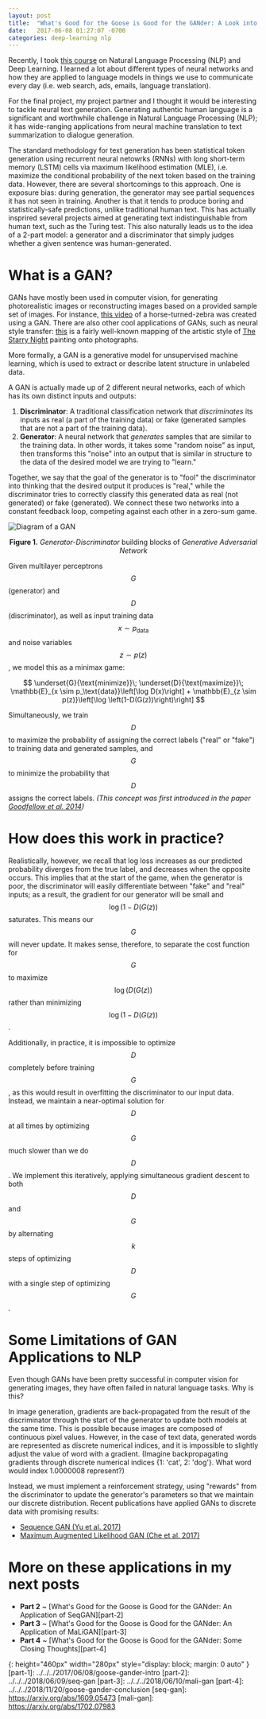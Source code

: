 ```yaml
---
layout: post
title:  "What's Good for the Goose is Good for the GANder: A Look into Generative Adversarial Networks for Neural Language Generation"
date:   2017-06-08 01:27:07 -0700
categories: deep-learning nlp
---
```


<script src="https://cdnjs.cloudflare.com/ajax/libs/mathjax/2.7.0/MathJax.js?config=TeX-AMS-MML_HTMLorMML" type="text/javascript"></script>

Recently, I took [this course](https://cs224n.stanford.edu) on Natural Language Processing (NLP) and Deep Learning. I learned a lot about different types of neural networks and how they are applied to language models in things we use to communicate every day (i.e. web search, ads, emails, language translation). 

For the final project, my project partner and I thought it would be interesting to tackle neural text generation. Generating authentic human language is a significant and worthwhile challenge in Natural Language Processing (NLP); it has wide-ranging applications from neural machine translation to text summarization to dialogue generation. 

The standard methodology for text generation has been statistical token generation using recurrent neural netowrks (RNNs) with long short-term memory (LSTM) cells via maximum likelihood estimation (MLE), i.e. maximize the conditional probability of the next token based on the training data. However, there are several shortcomings to this approach. One is exposure bias: during generation, the generator may see partial sequences it has not seen in training. Another is that it tends to produce boring and statistically-safe predictions, unlike traditional human text. This has actually insprired several projects aimed at generating text indistinguishable from human text, such as the Turing test. This also naturally leads us to the idea of a 2-part model: a generator and a discriminator that simply judges whether a given sentence was human-generated.

# What is a GAN?

GANs have mostly been used in computer vision, for generating photorealistic images or reconstructing images based on a provided sample set of images. For instance, [this video](https://twitter.com/goodfellow_ian/status/851124988903997440?lang=en) of a horse-turned-zebra was created using a GAN. There are also other cool applications of GANs, such as neural style transfer: [this](https://github.com/jcjohnson/neural-style) is a fairly well-known mapping of the artistic style of [The Starry Night](https://en.wikipedia.org/wiki/The_Starry_Night) painting onto photographs. 

More formally, a GAN is a generative model for unsupervised machine learning, which is used to extract or describe latent structure in unlabeled data. 

A GAN is actually made up of 2 different neural networks, each of which has its own distinct inputs and outputs:
1. **Discriminator**: A traditional classification network that *discriminates* its inputs as real (a part of the training data) or fake (generated samples that are not a part of the training data).
2. **Generator**: A neural network that *generates* samples that are similar to the training data. In other words, it takes some "random noise" as input, then transforms this "noise" into an output that is similar in structure to the data of the desired model we are trying to "learn."

Together, we say that the goal of the generator is to "fool" the discriminator into thinking that the desired output it produces is "real," while the discriminator tries to correctly classify this generated data as real (not generated) or fake (generated). We connect these two networks into a constant feedback loop, competing against each other in a zero-sum game. 

![Diagram of a GAN][GAN-diagram]
<p style="text-align: center;"><strong>Figure 1.</strong> <i>Generator-Discriminator</i> building blocks of <i>Generative Adversarial Network</i></p>

Given multilayer perceptrons $$G$$ (generator) and $$D$$ (discriminator), as well as input training data $$x \sim p_\text{data}$$ and noise variables $$z \sim p(z)$$, we model this as a minimax game:  

$$
\underset{G}{\text{minimize}}\; \underset{D}{\text{maximize}}\; \mathbb{E}_{x \sim p_\text{data}}\left[\log D(x)\right] + \mathbb{E}_{z \sim p(z)}\left[\log \left(1-D(G(z))\right)\right]
$$

Simultaneously, we train $$D$$ to maximize the probability of assigning the correct labels ("real" or "fake") to training data and generated samples, and $$G$$ to minimize the probability that $$D$$ assigns the correct labels. 
*(This concept was first introduced in the paper [Goodfellow et al. 2014](https://arxiv.org/abs/1406.2661))*

# How does this work in practice?

Realistically, however, we recall that log loss increases as our predicted probability diverges from the true label, and decreases when the opposite occurs. This implies that at the start of the game, when the generator is poor, the discriminator will easily differentiate between "fake" and "real" inputs; as a result, the gradient for our generator will be small and $$\log (1-D(G(z))$$ saturates. This means our $$G$$ will never update. It makes sense, therefore, to separate the cost function for $$G$$ to maximize $$\log (D(G(z))$$ rather than minimizing $$\log (1-D(G(z))$$.

Additionally, in practice, it is impossible to optimize $$D$$ completely before training $$G$$, as this would result in overfitting the discriminator to our input data. Instead, we maintain a near-optimal solution for $$D$$ at all times by optimizing $$G$$ much slower than we do $$D$$. We implement this iteratively, applying simultaneous gradient descent to both $$D$$ and $$G$$ by alternating $$k$$ steps of optimizing $$D$$ with a single step of optimizing $$G$$. 

# Some Limitations of GAN Applications to NLP

Even though GANs have been pretty successful in computer vision for generating images, they have often failed in natural language tasks. Why is this?

In image generation, gradients are back-propagated from the result of the discriminator through the start of the generator to update both models at the same time. This is possible because images are composed of continuous pixel values. However, in the case of text data, generated words are represented as discrete numerical indices, and it is impossible to slightly adjust the value of word with a gradient. (Imagine backpropagating gradients through discrete numerical indices {1: 'cat', 2: 'dog'}. What word would index 1.0000008 represent?)

Instead, we must implement a reinforcement strategy, using "rewards" from the discriminator to update the generator's parameters so that we maintain our discrete distribution. Recent publications have applied GANs to discrete data with promising results:
  * [Sequence GAN (Yu et al. 2017)](https://arxiv.org/abs/1609.05473)
  * [Maximum Augmented Likelihood GAN (Che et al. 2017)](https://arxiv.org/abs/1702.07983)

# More on these applications in my next posts
  * **Part 2** ~ [What's Good for the Goose is Good for the GANder: An Application of SeqGAN][part-2]
  * **Part 3** ~ [What's Good for the Goose is Good for the GANder: An Application of MaLiGAN][part-3]
  * **Part 4** ~ [What's Good for the Goose is Good for the GANder: Some Closing Thoughts][part-4]


[GAN-diagram]: ../../../../../GAN-diagram.png
{: height="460px" width="280px" style="display: block; margin: 0 auto" }
[part-1]: ../../../2017/06/08/goose-gander-intro
[part-2]: ../../../2018/06/09/seq-gan
[part-3]: ../../../2018/06/10/mali-gan
[part-4]: ../../../2018/11/20/goose-gander-conclusion
[seq-gan]: https://arxiv.org/abs/1609.05473
[mali-gan]: https://arxiv.org/abs/1702.07983
